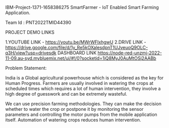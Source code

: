 IBM-Project-1371-1658386275
SmartFarmer - IoT Enabled Smart Farming Application.

Team Id : PNT2022TMID44390

PROJECT DEMO LINKS

1.YOUTUBE LINK - https://youtu.be/MWrWFIxhgwU
2.DRIVE LINK - https://drive.google.com/file/d/1y_Re5kOXalesdpnT1UJveuoQ9OLC-q3H/view?usp=drivesdk
DASHBOARD LINK https://node-red-unzmj-2022-11-09.au-syd.mybluemix.net/ui/#!/0?socketid=1iQ8MyJ0AuMtOSj2AABb

Problem Statement:

India is a Global agricultural powerhouse which is considered as the key for Human Progress. 
Farmers are usually involved in watering the crops at scheduled times which requires a lot of human intervention, 
they involve a high degree of guesswork and can be extremely wasteful.

We can use precision farming methodologies. 
They can make the decision whether to water the crop or postpone it 
by monitoring the sensor parameters and controlling the motor pumps from the mobile application itself.
Automation of watering crops reduces human intervention.
